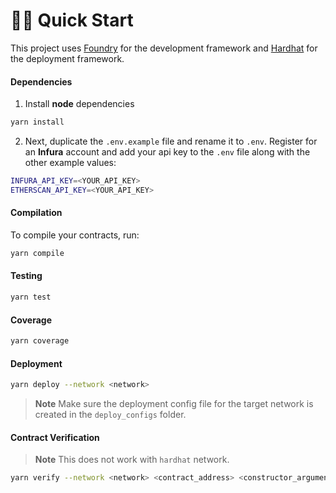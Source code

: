 # 🏄‍♂️ Quick Start

This project uses [Foundry](https://github.com/foundry-rs/foundry) for the development framework and [Hardhat](https://github.com/NomicFoundation/hardhat) for the deployment framework.

#### Dependencies

1. Install **node** dependencies

```bash
yarn install
```

2. Next, duplicate the `.env.example` file and rename it to `.env`. Register for an **Infura** account and add your api key to the `.env` file along with the other example values:

```bash
INFURA_API_KEY=<YOUR_API_KEY>
ETHERSCAN_API_KEY=<YOUR_API_KEY>
```

#### Compilation

To compile your contracts, run:

```bash
yarn compile
```

#### Testing

```bash
yarn test
```

#### Coverage

```bash
yarn coverage
```

#### Deployment

```bash
yarn deploy --network <network>
```

> **Note**
> Make sure the deployment config file for the target network is created in the `deploy_configs` folder.

#### Contract Verification

> **Note**
> This does not work with `hardhat` network.

```bash
yarn verify --network <network> <contract_address> <constructor_arguments (if any)>
```
